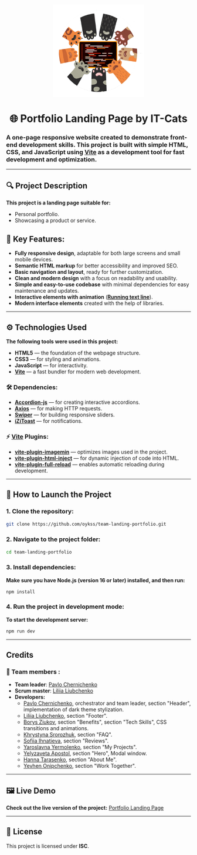 <div align="center">
    <img src="/src/img/team-logo.png" width="250" height="250">
</div>
<div align="center">

# 🌐 Portfolio Landing Page by IT-Cats

</div>

### A one-page responsive website created to demonstrate front-end development skills. This project is built with simple HTML, CSS, and JavaScript using **[Vite](https://vitejs.dev/)** as a development tool for fast development and optimization.

---

## 🔍 Project Description

**This project is a landing page suitable for:**

- Personal portfolio.
- Showcasing a product or service.

## 🧩 Key Features:

- **Fully responsive design**, adaptable for both large screens and small mobile
  devices.
- **Semantic HTML markup** for better accessibility and improved SEO.
- **Basic navigation and layout**, ready for further customization.
- **Clean and modern design** with a focus on readability and usability.
- **Simple and easy-to-use codebase** with minimal dependencies for easy
  maintenance and updates.
- **Interactive elements with animation**
  (**[Running text line](https://codepen.io/kryvonos_v/pen/zXKYvw)**).
- **Modern interface elements** created with the help of libraries.

---

## ⚙️ Technologies Used

**The following tools were used in this project:**

- **HTML5** — the foundation of the webpage structure.
- **CSS3** — for styling and animations.
- **JavaScript** — for interactivity.
- **[Vite](https://vitejs.dev/)** — a fast bundler for modern web development.

### 🛠️ Dependencies:

- **[Accordion-js](https://github.com/michu2k/Accordion)** — for creating
  interactive accordions.
- **[Axios](https://axios-http.com/)** — for making HTTP requests.
- **[Swiper](https://swiperjs.com/)** — for building responsive sliders.
- **[iZiToast](https://www.npmjs.com/package/izitoast)** — for notifications.

### ⚡ [Vite](https://vitejs.dev/) Plugins:

- **[vite-plugin-imagemin](https://www.npmjs.com/package/vite-plugin-imagemin)**
  — optimizes images used in the project.
- **[vite-plugin-html-inject](https://www.npmjs.com/package/vite-plugin-html-inject)**
  — for dynamic injection of code into HTML.
- **[vite-plugin-full-reload](https://www.npmjs.com/package/vite-plugin-live-reload)**
  — enables automatic reloading during development.

---

## 🚀 How to Launch the Project

### 1. Clone the repository:

```bash
git clone https://github.com/oykss/team-landing-portfolio.git
```

### 2. Navigate to the project folder:

```bash
cd team-landing-portfolio
```

### 3. Install dependencies:

**Make sure you have Node.js (version 16 or later) installed, and then run:**

```bash
npm install
```

### 4. Run the project in development mode:

**To start the development server:**

```bash
npm run dev
```

---

## Credits

### 🤝 Team members :

- **Team leader**: [Pavlo Chernichenko](https://github.com/oykss)
- **Scrum master**: [Liliia Liubchenko](https://github.com/lilyafunny)
- **Developers:**
  - [Pavlo Chernichenko](https://github.com/oykss), orchestrator and team
    leader, section "Header", implementation of dark theme stylization.
  - [Liliia Liubchenko](https://github.com/lilyafunny), section "Footer".
  - [Borys Ziukov](https://github.com/ziukoff1985), section "Benefits", section
    "Tech Skills", CSS transitions and animations.
  - [Khrystyna Srorozhuk](https://github.com/kris9899), section "FAQ".
  - [Sofiia Ihnatieva](https://github.com/sonja-plgdd), section "Reviews".
  - [Yaroslavna Yermolenko](https://github.com/YaroslavnaYermolenko), section
    "My Projects".
  - [Yelyzaveta Apostol](https://github.com/llizzokk), section "Hero", Modal
    window.
  - [Hanna Tarasenko](https://github.com/Hanna-Tarasenko), section "About Me".
  - [Yevhen Onipchenko](https://github.com/id753), section "Work Together".

---

## 🖼️ Live Demo

**Check out the live version of the project:**
[Portfolio Landing Page](https://oykss.github.io/team-landing-portfolio/)

---

## 📄 License

This project is licensed under **ISC**.
